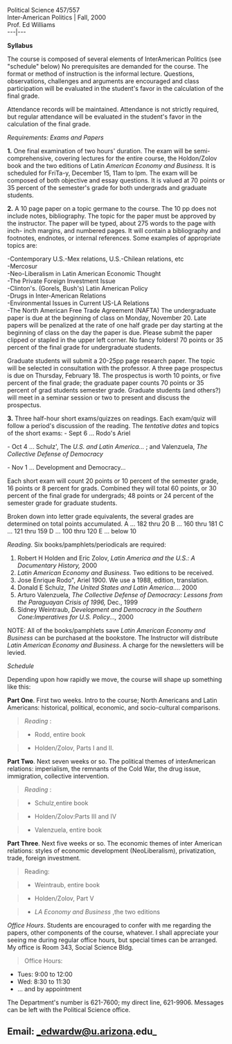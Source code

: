   Political Science 457/557  
Inter-American Politics | Fall, 2000  
Prof. Ed Williams  
---|---  
  
**Syllabus**



The course is composed of several elements of InterAmerican Politics (see
"schedule" below) No prerequisites are demanded for the course. The format or
method of instruction is the informal lecture. Questions, observations,
challenges and arguments are encouraged and class participation will be
evaluated in the student's favor in the calculation of the final grade.

Attendance records will be maintained. Attendance is not strictly required,
but regular attendance will be evaluated in the student's favor in the
calculation of the final grade.  


_Requirements: Exams and Papers_

**1.** One final examination of two hours' duration. The exam will be semi-
comprehensive, covering lectures for the entire course, the Holdon/Zolov book
and the two editions of Latin _American Economy and Business._ It is scheduled
for FriTa-y, December 15, 11am to lpm. The exam will be composed of both
objective and essay questions. It is valued at 70 points or 35 percent of the
semester's grade for both undergrads and graduate students.

**2.** A 10 page paper on a topic germane to the course. The 10 pp does not
include notes, bibliography. The topic for the paper must be approved by the
instructor. The paper will be typed, about 275 words to the page with inch-
inch margins, and numbered pages. It will contain a bibliography and
footnotes, endnotes, or internal references. Some examples of appropriate
topics are:

-Contemporary U.S.-Mex relations, U.S.-Chilean relations, etc   
-Mercosur   
-Neo-Liberalism in Latin American Economic Thought   
-The Private Foreign Investment Issue   
-Clinton's. (Gorels, Bush's) Latin American Policy   
-Drugs in Inter-American Relations   
-Environmental Issues in Current US-LA Relations   
-The North American Free Trade Agreement (NAFTA) The undergraduate paper is due at the beginning of class on Monday, November 20. Late papers will be penalized at the rate of one half grade per day starting at the beginning of class on the day the paper is due. Please submit the paper clipped or stapled in the upper left corner. No fancy folders! 70 points or 35 percent of the final grade for undergraduate students.

Graduate students will submit a 20-25pp page research paper. The topic will be
selected in consultation with the professor. A three page prospectus is due on
Thursday, February 18\. The prospectus is worth 10 points, or five percent of
the final grade; the graduate paper counts 70 points or 35 percent of grad
students semester grade. Graduate students (and others?) will meet in a
seminar session or two to present and discuss the prospectus.

**3.** Three half-hour short exams/quizzes on readings. Each exam/quiz will
follow a period's discussion of the reading. The _tentative dates_ and topics
of the short exams: \- Sept 6 ... Rodo's Ariel

\- Oct 4 ... Schulz', The _U.S. and Latin America..._ ; and Valenzuela, _The
Collective Defense of Democracy_

\- Nov 1 ... Development and Democracy...



Each short exam will count 20 points or 10 percent of the semester grade, 16
points or 8 percent for grads. Combined they will total 60 points, or 30
percent of the final grade for undergrads; 48 points or 24 percent of the
semester grade for graduate students.

Broken down into letter grade equivalents, the several grades are determined
on total points accumulated. A ... 182 thru 20 B ... 160 thru 181 C ... 121
thru 159 D ... 100 thru 120 E ... below 10



_Reading_. Six books/pamphlets/periodicals are required:

  1. Robert H Holden and Eric Zolov, _Latin America and the U.S.: A Documentary History,_ 2000
  2. _Latin American Economy and Business._ Two editions to be received.
  3. Jose Enrique Rodo", Ariel 1900. We use a 1988, edition, translation.
  4. Donald E Schulz, _The United States and Latin America_.... 2000
  5. Arturo Valenzuela, _The Collective Defense of Democracy: Lessons from the Paraguayan Crisis of 1996,_ Dec., 1999
  6. Sidney Weintraub, _Development and Democracy in the Southern Cone:Imperatives for U.S. Policy...,_ 2000



NOTE: All of the books/pamphlets save _Latin American Economy and Business_
can be purchased at the bookstore. The Instructor will distribute _Latin
American Economy and Business_. A charge for the newsletters will be levied.  




_Schedule_

Depending upon how rapidly we move, the course will shape up something like
this:

**Part One**. First two weeks. Intro to the course; North Americans and Latin
Americans: historical, political, economic, and socio-cultural comparisons.

> _Reading_ :

>

>   * Rodd, entire book

>   * Holden/Zolov, Parts I and II.

>



**Part Two**. Next seven weeks or so. The political themes of interAmerican
relations: imperialism, the remnants of the Cold War, the drug issue,
immigration, collective intervention.  


> _Reading_ :

>

>   * Schulz,entire book

>   * Holden/Zolov:Parts III and IV

>   * Valenzuela, entire book

>



**Part Three**. Next five weeks or so. The economic themes of inter American
relations: styles of economic development (NeoLiberalism), privatization,
trade, foreign investment.  

> Reading:

>

>   * Weintraub, entire book

>   * Holden/Zolov, Part V

>   * _LA Economy and Business_ ,the two editions

>



_Office Hours_. Students are encouraged to confer with me regarding the
papers, other components of the course, whatever. I shall appreciate your
seeing me during regular office hours, but special times can be arranged. My
office is Room 343, Social Science Bldg.  


> Office Hours:

* Tues: 9:00 to 12:00
* Wed: 8:30 to 11:30
* ... and by appointment

  
The Department's number is 621-7600; my direct line, 621-9906. Messages can be
left with the Political Science office.

Email: _edwardw@u.arizona.edu_  
---

